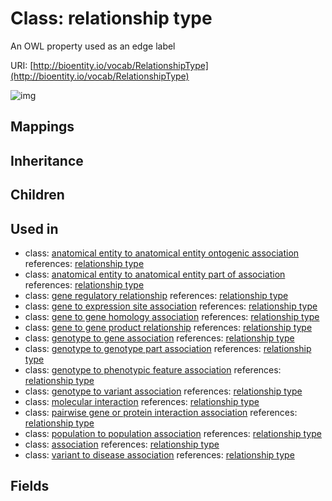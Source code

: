 # Class: relationship type


An OWL property used as an edge label

URI: [http://bioentity.io/vocab/RelationshipType](http://bioentity.io/vocab/RelationshipType)

![img](http://yuml.me/diagram/nofunky;dir:TB/class/)
## Mappings

## Inheritance

## Children

## Used in

 *  class: [anatomical entity to anatomical entity ontogenic association](AnatomicalEntityToAnatomicalEntityOntogenicAssociation.md) references: [relationship type](RelationshipType.md)
 *  class: [anatomical entity to anatomical entity part of association](AnatomicalEntityToAnatomicalEntityPartOfAssociation.md) references: [relationship type](RelationshipType.md)
 *  class: [gene regulatory relationship](GeneRegulatoryRelationship.md) references: [relationship type](RelationshipType.md)
 *  class: [gene to expression site association](GeneToExpressionSiteAssociation.md) references: [relationship type](RelationshipType.md)
 *  class: [gene to gene homology association](GeneToGeneHomologyAssociation.md) references: [relationship type](RelationshipType.md)
 *  class: [gene to gene product relationship](GeneToGeneProductRelationship.md) references: [relationship type](RelationshipType.md)
 *  class: [genotype to gene association](GenotypeToGeneAssociation.md) references: [relationship type](RelationshipType.md)
 *  class: [genotype to genotype part association](GenotypeToGenotypePartAssociation.md) references: [relationship type](RelationshipType.md)
 *  class: [genotype to phenotypic feature association](GenotypeToPhenotypicFeatureAssociation.md) references: [relationship type](RelationshipType.md)
 *  class: [genotype to variant association](GenotypeToVariantAssociation.md) references: [relationship type](RelationshipType.md)
 *  class: [molecular interaction](MolecularInteraction.md) references: [relationship type](RelationshipType.md)
 *  class: [pairwise gene or protein interaction association](PairwiseGeneOrProteinInteractionAssociation.md) references: [relationship type](RelationshipType.md)
 *  class: [population to population association](PopulationToPopulationAssociation.md) references: [relationship type](RelationshipType.md)
 *  class: [association](Association.md) references: [relationship type](RelationshipType.md)
 *  class: [variant to disease association](VariantToDiseaseAssociation.md) references: [relationship type](RelationshipType.md)
## Fields


